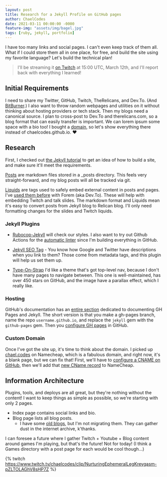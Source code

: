 ```yaml
---
layout: post
title: Research for a Jekyll Profile on GitHub pages
author: ChaelCodes
date: 2021-03-11 00:00:00 -0000
feature-img: "assets/img/bagel.jpg"
tags: [ruby, jekyll, portfolio]
---
```

I have too many links and social pages. I can't even keep track of them all. What if I could store them all in one place, for free, and build the site using my favorite language? Let's build the technical plan!

> I'll be streaming it [on Twitch](https://twitch.tv/ChaelCodes?utm_source=theRelicans&utm_medium=blog&utm_campaign=friday_plan) at 15:00 UTC, March 12th, and I'll report back with everything I learned!

## Initial Requirements
I need to share my Twitter, GitHub, Twitch, TheRelicans, and Dev.To. (And [BitBurner](https://chaelcodes.netlify.com).) I also want to throw random webpages and utilities on it without thinking about hosting providers or tech stack. Then my blogs need a canonical source. I plan to cross-post to Dev.To and therelicans.com, so a blog format that can easily transfer is important. We can lorem ipsum some space with a bio too! I bought a [domain](https://chael.codes), so let's show everything there instead of chaelcodes.github.io. ❤️

## Research
First, I checked out [the Jekyll tutorial](https://jekyllrb.com/docs/step-by-step/01-setup/) to get an idea of how to build a site, and make sure it'll meet the requirements.

[Posts](https://jekyllrb.com/docs/step-by-step/08-blogging/) are markdown files stored in a _posts directory. This feels very straight-forward, and my blog posts will all be tracked via git.

[Liquids](https://jekyllrb.com/docs/step-by-step/02-liquid/) are tags used to safely embed external content in posts and pages. I've [used them before](https://www.youtube.com/watch?v=EZu4pJftF-E) with Forem (aka Dev.To). These will help with embedding Twitch and talk slides. The markdown format and Liquids mean it's easy to convert posts from Jekyll blog to Relican blog. I'll only need formatting changes for the slides and Twitch liquids.

### Jekyll Plugins
- [Rubocop-Jekyll](https://github.com/jekyll/rubocop-jekyll) will check our styles. I also want to try out Github Actions for the [automatic linter](https://docs.github.com/en/actions/guides/building-and-testing-ruby#linting-your-code) since I'm building everything in GitHub.

- [Jekyll SEO Tag](https://github.com/jekyll/jekyll-seo-tag/blob/master/docs/usage.md) - You know how Google and Twitter have descriptions when you link to them? Those come from metadata tags, and this plugin will help us set them up.

- [Type-On-Strap](https://github.com/sylhare/Type-on-Strap) I'd like a theme that's got top-level nav, because I don't have many pages to navigate between. This one is well-maintained, has over 450 stars on GitHub, and the image have a parallax effect, which I really like.

### Hosting
GitHub's documentation has an [entire section](https://docs.github.com/en/github/working-with-github-pages/setting-up-a-github-pages-site-with-jekyll) dedicated to documenting GH Pages and Jekyll. The short version is that you make a gh-pages branch, name the repo `username.github.io`, and replace the `jekyll` gem with the `github-pages` gem. Then you [configure GH pages](https://docs.github.com/en/github/working-with-github-pages/configuring-a-publishing-source-for-your-github-pages-site#choosing-a-publishing-source) in GitHub.

### Custom Domain
Once I've got the site up, it's time to think about the domain. I picked up [chael.codes](http://chael.codes) on Namecheap, which is a fabulous domain, and right now, it's a blank page, but we can fix that! First, we'll have to [configure a CNAME on GitHub](https://docs.github.com/en/github/working-with-github-pages/managing-a-custom-domain-for-your-github-pages-site#configuring-a-subdomain), then we'll add that [new CName record](https://www.namecheap.com/support/knowledgebase/article.aspx/579/2237/which-record-type-option-should-i-choose-for-the-information-im-about-to-enter/) to NameCheap.

## Information Architecture
Plugins, tools, and deploys are all great, but they're nothing without the content! I want to keep things as simple as possible, so we're starting with only 2 pages.
- Index page contains social links and bio.
- Blog page lists all blog posts.
  - I have some [old blogs](https://chaelcodes.wordpress.com/blog/), but I'm not migrating them. They can gather dust in the internet archive, k'thanks.

I can foresee a future where I gather Twitch + Youtube + Blog content around games I'm playing, but that's the future! Not for today! (I think a Games directory with a post page for each would be cool though...)

{% twitch https://www.twitch.tv/chaelcodes/clip/NurturingEphemeralLegKreygasm-pZLTOLAGhV8sHP7Z %}
